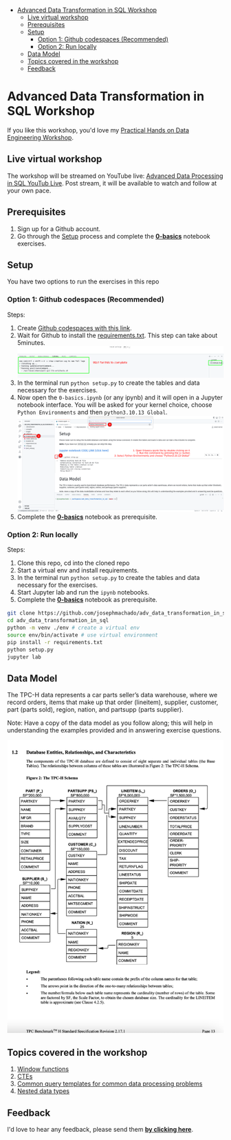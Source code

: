 
* [Advanced Data Transformation in SQL Workshop](#advanced-data-transformation-in-sql-workshop)
    * [Live virtual workshop](#live-virtual-workshop)
    * [Prerequisites](#prerequisites)
    * [Setup](#setup)
        * [Option 1: Github codespaces (Recommended)](#option-1-github-codespaces-recommended)
        * [Option 2: Run locally](#option-2-run-locally)
    * [Data Model](#data-model)
    * [Topics covered in the workshop](#topics-covered-in-the-workshop)
    * [Feedback](#feedback)

# Advanced Data Transformation in SQL Workshop

If you like this workshop, you'd love my [Practical Hands on Data Engineering Workshop](https://astounding-architect-5764.ck.page/684e1f422f).

## Live virtual workshop

The workshop will be streamed on YouTube live: [Advanced Data Processing in SQL YouTub Live](https://youtube.com/live/fB4XHC6ZaCs). Post stream, it will be available to watch and follow at your own pace.

## Prerequisites

1. Sign up for a Github account.
2. Go through the [Setup](#setup) process and complete the **[0-basics](./0-basics.ipynb)** notebook exercises.

## Setup

You have two options to run the exercises in this repo

### Option 1: Github codespaces (Recommended)

Steps:

1. Create [Github codespaces with this link](https://github.com/codespaces/new?skip_quickstart=true&machine=basicLinux32gb&repo=833339774&ref=main&geo=UsEast).
2. Wait for Github to install the [requirements.txt](./requirements.txt). This step can take about 5minutes.
        ![installation](./images/inst.png)
3. In the terminal run `python setup.py` to create the tables and data necessary for the exercises.
4. Now open the `0-basics.ipynb` (or any ipynb) and it will open in a Jupyter notebook interface. You will be asked for your kernel choice, choose `Python Environments` and then `python3.10.13 Global`.
        ![Jupyter notebook in VScode](./images/vsjupy.png)
5. Complete the **[0-basics](./0-basics.ipynb)** notebook as prerequisite.

### Option 2: Run locally

Steps:

1. Clone this repo, cd into the cloned repo
2. Start a virtual env and install requirements.
3. In the terminal run `python setup.py` to create the tables and data necessary for the exercises.
4. Start Jupyter lab and run the `ipynb` notebooks.
5. Complete the **[0-basics](./0-basics.ipynb)** notebook as prerequisite.

```bash
git clone https://github.com/josephmachado/adv_data_transformation_in_sql.git
cd adv_data_transformation_in_sql
python -m venv ./env # create a virtual env
source env/bin/activate # use virtual environment
pip install -r requirements.txt
python setup.py
jupyter lab
```

## Data Model

The TPC-H data represents a car parts seller’s data warehouse, where we record orders, items that make up that order (lineitem), supplier, customer, part (parts sold), region, nation, and partsupp (parts supplier). 

Note: Have a copy of the data model as you follow along; this will help in understanding the examples provided and in answering exercise questions.

![](./tpch_erd.png)

## Topics covered in the workshop

1. [Window functions](./concepts/windows/)
2. [CTEs](./concepts/CTE/)
3. [Common query templates for common data processing problems](./concepts/query_templates/)
4. [Nested data types](./concepts/nested_data_types/)

## Feedback

I'd love to hear any feedback, please send them **[by clicking here](https://jrir55dxz0v.typeform.com/to/FH21xsvY)**.
